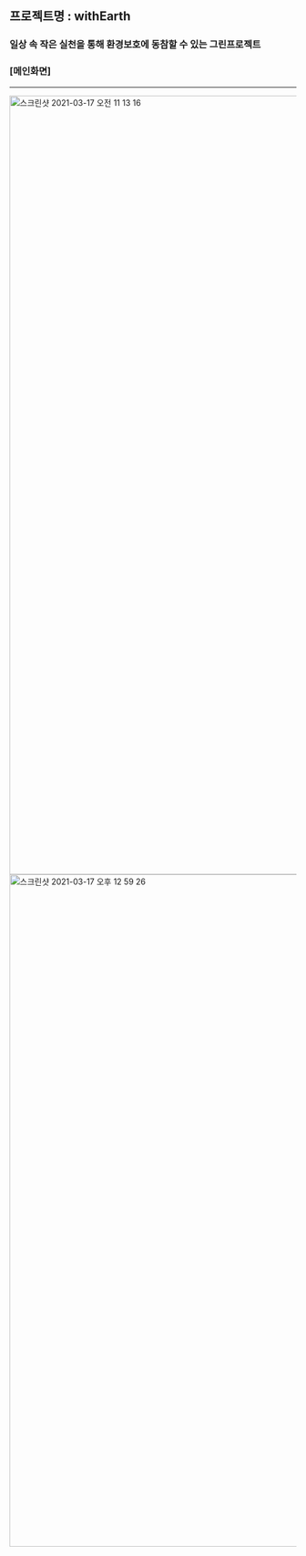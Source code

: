 ## 프로젝트명 : withEarth
### 일상 속 작은 실천을 통해 환경보호에 동참할 수 있는 그린프로젝트
### [메인화면]
-------
<img width="1367" alt="스크린샷 2021-03-17 오전 11 13 16" src="https://user-images.githubusercontent.com/71749281/111413650-ff30f080-8721-11eb-889b-f6e253f43c61.png">
<img width="1180" alt="스크린샷 2021-03-17 오후 12 59 26" src="https://user-images.githubusercontent.com/71749281/111413653-01934a80-8722-11eb-96d1-8d19ab8e38fd.png">
 
